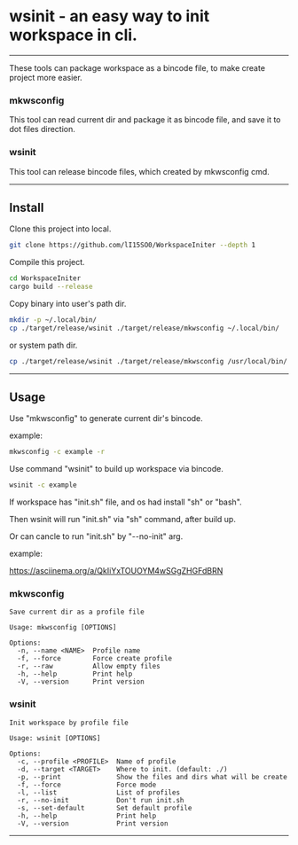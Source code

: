 # wsinit - an easy way to init workspace in cli.

---

These tools can package workspace as a bincode file, to make create project more easier.

### mkwsconfig

This tool can read current dir and package it as bincode file, and save it to dot files direction.

### wsinit

This tool can release bincode files, which created by mkwsconfig cmd.

---

## Install

Clone this project into local.

``` sh
git clone https://github.com/lI15SO0/WorkspaceIniter --depth 1
```

Compile this project.

``` sh
cd WorkspaceIniter
cargo build --release
```

Copy binary into user's path dir.

``` sh
mkdir -p ~/.local/bin/
cp ./target/release/wsinit ./target/release/mkwsconfig ~/.local/bin/
```

or system path dir.

``` sh
cp ./target/release/wsinit ./target/release/mkwsconfig /usr/local/bin/
```

--- 

## Usage

Use "mkwsconfig" to generate current dir's bincode.

example:

``` sh
mkwsconfig -c example -r
```

Use command "wsinit" to build up workspace via bincode.

``` sh
wsinit -c example
```

If workspace has "init.sh" file, and os had install "sh" or "bash".

Then wsinit will run "init.sh" via "sh" command, after build up.

Or can cancle to run "init.sh" by "--no-init" arg.

example:

https://asciinema.org/a/QkIiYxTOUOYM4wSGgZHGFdBRN

### mkwsconfig

```
Save current dir as a profile file

Usage: mkwsconfig [OPTIONS]

Options:
  -n, --name <NAME>  Profile name
  -f, --force        Force create profile
  -r, --raw          Allow empty files
  -h, --help         Print help
  -V, --version      Print version
```

### wsinit

```
Init workspace by profile file

Usage: wsinit [OPTIONS]

Options:
  -c, --profile <PROFILE>  Name of profile
  -d, --target <TARGET>    Where to init. (default: ./)
  -p, --print              Show the files and dirs what will be create
  -f, --force              Force mode
  -l, --list               List of profiles
  -r, --no-init            Don't run init.sh
  -s, --set-default        Set default profile
  -h, --help               Print help
  -V, --version            Print version
```

---
